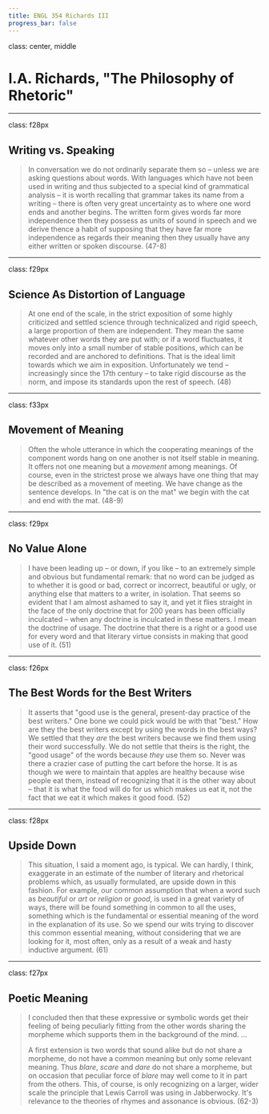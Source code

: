 ```yaml
---
title: ENGL 354 Richards III
progress_bar: false
---
```

class: center, middle

# I.A. Richards, "The Philosophy of Rhetoric"
---
class: f28px
## Writing vs. Speaking

> In conversation we do not ordinarily separate them so – unless we are asking questions about words. With languages which have not been used in writing and thus subjected to a special kind of grammatical analysis – it is worth recalling that grammar takes its name from a writing – there is often very great uncertainty as to where one word ends and another begins. The written form gives words far more independence then they possess as units of sound in speech and we derive thence a habit of supposing that they have far more independence as regards their meaning then they usually have any either written or spoken discourse. (47-8)
---
class: f29px
## Science As Distortion of Language
> At one end of the scale, in the strict exposition of some highly criticized and settled science through technicalized and rigid speech, a large proportion of them are independent. They mean the same whatever other words they are put with; or if a word fluctuates, it moves only into a small number of stable positions, which can be recorded and are anchored to definitions. That is the ideal limit towards which we aim in exposition. Unfortunately we tend – increasingly since the 17th century – to take rigid discourse as the norm, and impose its standards upon the rest of speech. (48)
---
class: f33px
## Movement of Meaning
> Often the whole utterance in which the cooperating meanings of the component words hang on one another is not itself stable in meaning. It offers not one meaning but a *movement* among meanings. Of course, even in the strictest prose we always have one thing that may be described as a movement of meeting. We have change as the sentence develops. In "the cat is on the mat" we begin with the cat and end with the mat. (48-9)
---
class: f29px
## No Value Alone
> I have been leading up – or down, if you like – to an extremely simple and obvious but fundamental remark: that no word can be judged as to whether it is good or bad, correct or incorrect, beautiful or ugly, or anything else that matters to a writer, in isolation. That seems so evident that I am almost ashamed to say it, and yet it flies straight in the face of the only doctrine that for 200 years has been officially inculcated – when any doctrine is inculcated in these matters. I mean the doctrine of usage. The doctrine that there is a right or a good use for every word and that literary virtue consists in making that good use of it. (51)
---
class: f26px
## The Best Words for the Best Writers
> It asserts that "good use is the general, present-day practice of the best writers." One bone we could pick would be with that "best." How are they the best writers except by using the words in the best ways? We settled that they *are* the best writers because we find them using their word successfully. We do not settle that theirs is the right, the "good usage" of the words because *they* use them so. Never was there a crazier case of putting the cart before the horse. It is as though we were to maintain that apples are healthy because wise people eat them, instead of recognizing that it is the other way about – that it is what the food will do for us which makes us eat it, not the fact that we eat it which makes it good food. (52)
---
class: f28px
## Upside Down
> This situation, I said a moment ago, is typical. We can hardly, I think, exaggerate in an estimate of the number of literary and rhetorical problems which, as usually formulated, are upside down in this fashion. For example, our common assumption that when a word such as *beautiful* or *art* or *religion* or *good*, is used in a great variety of ways, there will be found something in common to all the uses, something which is the fundamental or essential meaning of the word in the explanation of its use.  So we spend our wits trying to discover this common essential meaning, without considering that we are looking for it, most often, only as a result of a weak and hasty inductive argument. (61)
---
class: f27px
## Poetic Meaning
> I concluded then that these expressive or symbolic words get their feeling of being peculiarly fitting from the other words sharing the morpheme which supports them in the background of the mind. …
>
> A first extension is two words that sound alike but do not share a morpheme, do not have a common meaning but only some relevant meaning. Thus *blare*, *scare* and *dare* do not share a morpheme, but on occasion that peculiar force of *blare* may well come to it in part from the others. This, of course, is only recognizing on a larger, wider scale the principle that Lewis Carroll was using in Jabberwocky. It's relevance to the theories of rhymes and assonance is obvious. (62-3)
